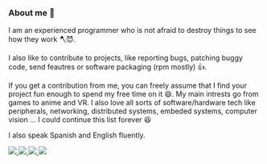 ### About me 👀

I am an experienced programmer who is not afraid to destroy things to see how they work 🪓😈.

I also like to contribute to projects, like reporting bugs, patching buggy code, send feautres or software packaging (rpm mostly) 👍. 

If you get a contribution from me, you can freely assume that I find your project fun enough to spend my free time on it 😄. My main intrests go from games to anime and VR. I also love all sorts of software/hardware tech like peripherals, networking, distributed systems, embeded systems, computer vision ... I could continue this list forever 😆

I also speak Spanish and English fluently.

<a rel="me" href="https://vt.social/@grillo_delmal">
  <img src="https://img.shields.io/badge/Mastodon-7289da?logo=Mastodon&logoColor=white" />
</a>

<a href="https://twitter.com/grillo_delmal">
  <img src="https://img.shields.io/badge/Twitter-blue?logo=Twitter&logoColor=white" />
</a>

<a href="https://www.youtube.com/@grillo_delmal">
  <img src="https://img.shields.io/badge/YouTube-red?logo=youtube" />
</a>

<a href="https://twitch.com/grillo_delmal">
  <img src="https://img.shields.io/badge/Twitch-purple?logo=Twitch&logoColor=white" />
</a>
